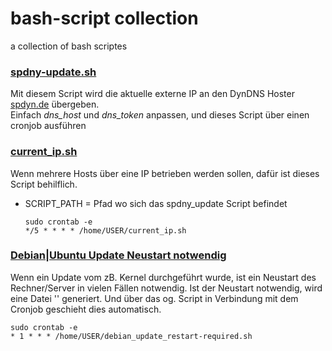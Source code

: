 # bash-script collection
a collection of bash scriptes

### [spdny-update.sh](spdny-update.sh)  
Mit diesem Script wird die aktuelle externe IP an den DynDNS Hoster [spdyn.de](https://spdyn.de) übergeben.  
Einfach *dns_host* und *dns_token* anpassen, und dieses Script über einen cronjob ausführen

### [current_ip.sh](current_ip.sh)
Wenn mehrere Hosts über eine IP betrieben werden sollen, dafür ist dieses Script behilflich.

* SCRIPT_PATH = Pfad wo sich das spdny_update Script befindet

  `sudo crontab -e`  
  `*/5 * * * * /home/USER/current_ip.sh`  

### [Debian|Ubuntu Update Neustart notwendig](debian_update_restart-required.sh)
Wenn ein Update vom zB. Kernel durchgeführt wurde, ist ein Neustart des Rechner/Server in vielen Fällen notwendig.
Ist der Neustart notwendig, wird eine Datei '' generiert. Und über das og. Script in Verbindung mit dem Cronjob geschieht dies automatisch.

  `sudo crontab -e`  
  `* 1 * * * /home/USER/debian_update_restart-required.sh`
